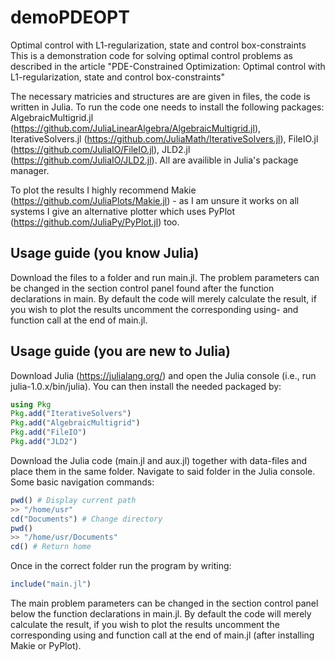 # demoPDEOPT
Optimal control with L1-regularization, state and control box-constraints
This is a demonstration code for solving optimal control problems as described in the article "PDE-Constrained Optimization: Optimal control with L1-regularization, state and control box-constraints"

The necessary matricies and structures are are given in files, the code is written in Julia. To run the code one needs to install the following packages: AlgebraicMultigrid.jl  (https://github.com/JuliaLinearAlgebra/AlgebraicMultigrid.jl), IterativeSolvers.jl (https://github.com/JuliaMath/IterativeSolvers.jl), FileIO.jl (https://github.com/JuliaIO/FileIO.jl), JLD2.jl (https://github.com/JuliaIO/JLD2.jl). All are availible in Julia's package manager. 

To plot the results I highly recommend Makie (https://github.com/JuliaPlots/Makie.jl) - as I am unsure it works on all systems I give an alternative plotter which uses PyPlot (https://github.com/JuliaPy/PyPlot.jl) too.

## Usage guide (you know Julia)
Download the files to a folder and run main.jl. The problem parameters can be changed in the section control panel found after the function declarations in main. By default the code will merely calculate the result, if you wish to plot the results uncomment the corresponding using- and function call at the end of main.jl.

## Usage guide (you are new to Julia)
Download Julia (https://julialang.org/) and open the Julia console (i.e., run julia-1.0.x/bin/julia). You can then install the needed packaged by:
```julia
using Pkg
Pkg.add("IterativeSolvers")
Pkg.add("AlgebraicMultigrid")
Pkg.add("FileIO")
Pkg.add("JLD2")
```
Download the Julia code (main.jl and aux.jl) together with data-files and place them in the same folder. Navigate to said folder in the Julia console. Some basic navigation commands: 
```julia
pwd() # Display current path
>> "/home/usr"
cd("Documents") # Change directory 
pwd()
>> "/home/usr/Documents"
cd() # Return home
```
Once in the correct folder run the program by writing:
```julia
include("main.jl")
```
The main problem parameters can be changed in the section control panel below the function declarations in main.jl. By default the code will merely calculate the result, if you wish to plot the results uncomment the corresponding using and function call at the end of main.jl (after installing Makie or PyPlot). 
